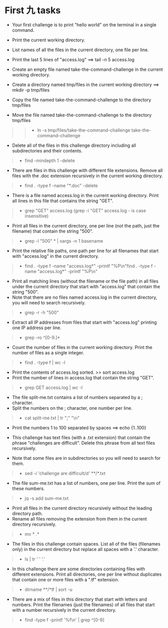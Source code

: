 # First 九 tasks
* Your first challenge is to print "hello world" on the terminal in a single command.
* Print the current working directory.
* List names of all the files in the current directory, one file per line.

* Print the last 5 lines of "access.log" ==> tail -n 5 access.log

* Create an empty file named take-the-command-challenge in the current working directory.
* Create a directory named tmp/files in the current working directory ==> mkdir -p tmp/files

* Copy the file named take-the-command-challenge to the directory tmp/files

* Move the file named take-the-command-challenge to the directory tmp/files
> > * ln -s tmp/files/take-the-command-challenge take-the-command-challenge
* Delete all of the files in this challenge directory including all subdirectories and their contents. 
> * find -mindepth 1 -delete
* There are files in this challenge with different file extensions. Remove all files with the .doc extension recursively in the current working directory.
> * find . -type f -name "*.doc" -delete
* There is a file named access.log in the current working directory. Print all lines in this file that contains the string "GET".
> * grep "GET" access.log (grep -i "GET" access.log - is case insensitive)
* Print all files in the current directory, one per line (not the path, just the filename) that contain the string "500".
> * grep -l "500" * | xargs -n 1 basename
* Print the relative file paths, one path per line for all filenames that start with "access.log" in the current directory.
> * find . -type f -name "access.log*" -printf "%P\n"find . -type f -name "access.log*" -printf "%P\n"
* Print all matching lines (without the filename or the file path) in all files under the current directory that start with "access.log" that contain the string "500".
* Note that there are no files named access.log in the current directory, you will need to search recursively.
> * grep -r -h "500"
* Extract all IP addresses from files that start with "access.log" printing one IP address per line.
> * grep -ro ^[0-9.]*
* Count the number of files in the current working directory. Print the number of files as a single integer.
> * find . -type f | wc -l
* Print the contents of access.log sorted. >> sort access.log
* Print the number of lines in access.log that contain the string "GET".
> * grep GET access.log | wc -l
* The file split-me.txt contains a list of numbers separated by a ; character.
* Split the numbers on the ; character, one number per line.
> * cat split-me.txt | tr ";" "\n"
* Print the numbers 1 to 100 separated by spaces ==> echo {1..100}

* This challenge has text files (with a .txt extension) that contain the phrase "challenges are difficult". Delete this phrase from all text files recursively.
* Note that some files are in subdirectories so you will need to search for them.
> * sed -i 'challenge are difficult/d' **/*.txt
* The file sum-me.txt has a list of numbers, one per line. Print the sum of these numbers.
> * jq -s add sum-me.txt
* Print all files in the current directory recursively without the leading directory path.
* Rename all files removing the extension from them in the current directory recursively.
> * mv * .*
* The files in this challenge contain spaces. List all of the files (filenames only) in the current directory but replace all spaces with a '.' character.
> * ls | tr ' ' '.'
* In this challenge there are some directories containing files with different extensions. Print all directories, one per line without duplicates that contain one or more files with a ".tf" extension.
> * dirname **/*tf | sort -u
* There are a mix of files in this directory that start with letters and numbers. Print the filenames (just the filenames) of all files that start with a number recursively in the current directory.
> * find -type f -printf '%f\n' | grep ^[0-9]

























